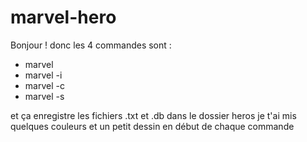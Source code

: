 # marvel-hero

Bonjour !
donc les 4 commandes sont :
- marvel
- marvel -i
- marvel -c
- marvel -s

et ça enregistre les fichiers .txt et .db dans le dossier heros
je t'ai mis quelques couleurs et un petit dessin en début de chaque commande
